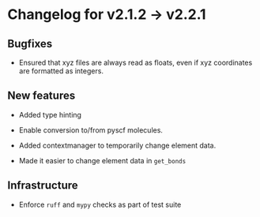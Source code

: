# Changelog for v2.1.2 -> v2.2.1



## Bugfixes

- Ensured that xyz files are always read as floats, even if xyz coordinates are formatted as integers.


## New features

- Added type hinting

- Enable conversion to/from pyscf molecules.

- Added contextmanager to temporarily change element data.

- Made it easier to change element data in `get_bonds`


## Infrastructure

- Enforce `ruff` and `mypy` checks as part of test suite